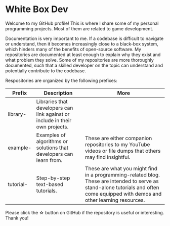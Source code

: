 # White Box Dev

Welcome to my GitHub profile! This is where I share some of my personal programming projects. Most of them are related to game development.

Documentation is very important to me. If a codebase is difficult to navigate or understand, then it becomes increasingly close to a black-box system, which hinders many of the benefits of open-source software. My repositories are documented at least enough to explain why they exist and what problem they solve. Some of my repositories are more thoroughly documented, such that a skilled developer on the topic can understand and potentially contribute to the codebase.

Respositories are organized by the following prefixes:

| Prefix | Description | More |
| ------ | ----------- | ---- |
| library- | Libraries that developers can link against or include in their own projects. | |
| example- | Examples of algorithms or solutions that developers can learn from. | These are either companion repositories to my YouTube videos or file dumps that others may find insightful. |
| tutorial- | Step-by-step text-based tutorials. | These are what you might find in a programming-related blog. These are intended to serve as stand-alone tutorials and often come equipped with demos and other learning resources. |

Please click the ☆ button on GitHub if the repository is useful or interesting. Thank you!

